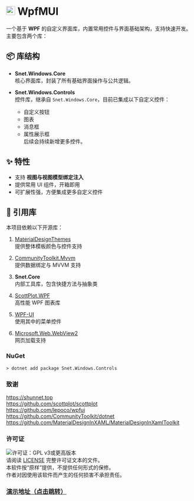 # <img src="https://api.shunnet.top/pic/shun.png" height=24> WpfMUI

一个基于 **WPF** 的自定义界面库，内置常用控件与界面基础架构，支持快速开发。  
主要包含两个库：

## 📦 库结构

- **Snet.Windows.Core**  
  核心界面库，封装了所有基础界面操作与公共逻辑。

- **Snet.Windows.Controls**  
  控件库，继承自 `Snet.Windows.Core`，目前已集成以下自定义控件：
  - 自定义按钮
  - 图表
  - 消息框
  - 属性展示框  
  后续会持续新增更多控件。

## ✨ 特性

- 支持 **视图与视图模型绑定注入**
- 提供常用 UI 组件，开箱即用
- 可扩展性强，方便集成更多自定义控件

## 🔗 引用库

本项目依赖以下开源库：

1. [MaterialDesignThemes](https://github.com/MaterialDesignInXAML/MaterialDesignInXamlToolkit)  
   提供整体模板颜色与控件支持

2. [CommunityToolkit.Mvvm](https://github.com/CommunityToolkit/dotnet)  
   提供数据绑定与 MVVM 支持

3. **Snet.Core**  
   内部工具库，包含快捷方法与抽象类

4. [ScottPlot.WPF](https://github.com/ScottPlot/ScottPlot)  
   高性能 WPF 图表库

5. [WPF-UI](https://github.com/lepoco/wpfui)  
   使用其中的菜单控件

6. [Microsoft.Web.WebView2](https://learn.microsoft.com/en-us/microsoft-edge/webview2/)  
   网页加载支持

### NuGet
```
> dotnet add package Snet.Windows.Controls
```

### 致谢
https://shunnet.top \
https://github.com/scottplot/scottplot \
https://github.com/lepoco/wpfui \
https://github.com/CommunityToolkit/dotnet \
https://github.com/MaterialDesignInXAML/MaterialDesignInXamlToolkit

### 许可证

![许可证：GPL v3或更高版本](https://img.shields.io/badge/License-GPL_v3_or_later-blue)  
请阅读 [LICENSE](LICENSE.txt) 完整许可证文本的文件。 \
本软件按“原样”提供，不提供任何形式的保修。 \
作者对因使用该软件而产生的任何损害不承担责任。

### [演示地址（点击跳转）](https://Shunnet.top/7EUf6)